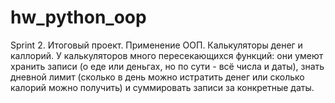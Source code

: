 # hw_python_oop
Sprint 2. Итоговый проект.
Применение ООП. Калькуляторы денег и каллорий. У калькуляторов много пересекающихся функций: они умеют хранить записи (о еде или деньгах, но по сути - всё числа и даты), знать дневной лимит (сколько в день можно истратить денег или сколько калорий можно получить) и суммировать записи за конкретные даты.

